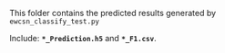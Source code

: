 This folder contains the predicted results generated by `ewcsn_classify_test.py`

Include: **`*_Prediction.h5`** and **`*_F1.csv`**.

